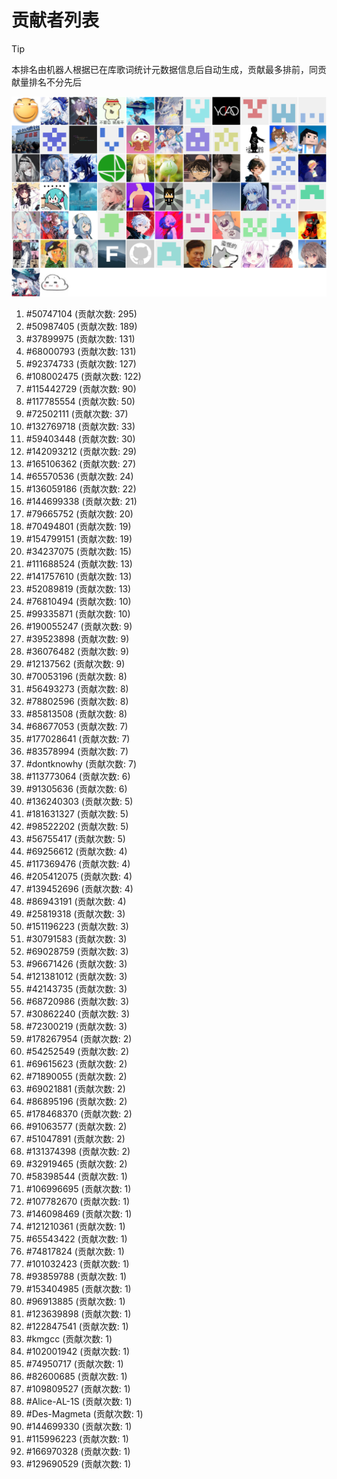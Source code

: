 # 贡献者列表

> [!TIP]
> 本排名由机器人根据已在库歌词统计元数据信息后自动生成，贡献最多排前，同贡献量排名不分先后

![贡献者头像画廊](./CONTRIBUTORS.svg)

1. #50747104 (贡献次数: 295)
2. #50987405 (贡献次数: 189)
3. #37899975 (贡献次数: 131)
4. #68000793 (贡献次数: 131)
5. #92374733 (贡献次数: 127)
6. #108002475 (贡献次数: 122)
7. #115442729 (贡献次数: 90)
8. #117785554 (贡献次数: 50)
9. #72502111 (贡献次数: 37)
10. #132769718 (贡献次数: 33)
11. #59403448 (贡献次数: 30)
12. #142093212 (贡献次数: 29)
13. #165106362 (贡献次数: 27)
14. #65570536 (贡献次数: 24)
15. #136059186 (贡献次数: 22)
16. #144699338 (贡献次数: 21)
17. #79665752 (贡献次数: 20)
18. #70494801 (贡献次数: 19)
19. #154799151 (贡献次数: 19)
20. #34237075 (贡献次数: 15)
21. #111688524 (贡献次数: 13)
22. #141757610 (贡献次数: 13)
23. #52089819 (贡献次数: 13)
24. #76810494 (贡献次数: 10)
25. #99335871 (贡献次数: 10)
26. #190055247 (贡献次数: 9)
27. #39523898 (贡献次数: 9)
28. #36076482 (贡献次数: 9)
29. #12137562 (贡献次数: 9)
30. #70053196 (贡献次数: 8)
31. #56493273 (贡献次数: 8)
32. #78802596 (贡献次数: 8)
33. #85813508 (贡献次数: 8)
34. #68677053 (贡献次数: 7)
35. #177028641 (贡献次数: 7)
36. #83578994 (贡献次数: 7)
37. #dontknowhy (贡献次数: 7)
38. #113773064 (贡献次数: 6)
39. #91305636 (贡献次数: 6)
40. #136240303 (贡献次数: 5)
41. #181631327 (贡献次数: 5)
42. #98522202 (贡献次数: 5)
43. #56755417 (贡献次数: 5)
44. #69256612 (贡献次数: 4)
45. #117369476 (贡献次数: 4)
46. #205412075 (贡献次数: 4)
47. #139452696 (贡献次数: 4)
48. #86943191 (贡献次数: 4)
49. #25819318 (贡献次数: 3)
50. #151196223 (贡献次数: 3)
51. #30791583 (贡献次数: 3)
52. #69028759 (贡献次数: 3)
53. #96671426 (贡献次数: 3)
54. #121381012 (贡献次数: 3)
55. #42143735 (贡献次数: 3)
56. #68720986 (贡献次数: 3)
57. #30862240 (贡献次数: 3)
58. #72300219 (贡献次数: 3)
59. #178267954 (贡献次数: 2)
60. #54252549 (贡献次数: 2)
61. #69615623 (贡献次数: 2)
62. #71890055 (贡献次数: 2)
63. #69021881 (贡献次数: 2)
64. #86895196 (贡献次数: 2)
65. #178468370 (贡献次数: 2)
66. #91063577 (贡献次数: 2)
67. #51047891 (贡献次数: 2)
68. #131374398 (贡献次数: 2)
69. #32919465 (贡献次数: 2)
70. #58398544 (贡献次数: 1)
71. #106996695 (贡献次数: 1)
72. #107782670 (贡献次数: 1)
73. #146098469 (贡献次数: 1)
74. #121210361 (贡献次数: 1)
75. #65543422 (贡献次数: 1)
76. #74817824 (贡献次数: 1)
77. #101032423 (贡献次数: 1)
78. #93859788 (贡献次数: 1)
79. #153404985 (贡献次数: 1)
80. #96913885 (贡献次数: 1)
81. #123639898 (贡献次数: 1)
82. #122847541 (贡献次数: 1)
83. #kmgcc (贡献次数: 1)
84. #102001942 (贡献次数: 1)
85. #74950717 (贡献次数: 1)
86. #82600685 (贡献次数: 1)
87. #109809527 (贡献次数: 1)
88. #Alice-AL-1S (贡献次数: 1)
89. #Des-Magmeta (贡献次数: 1)
90. #144699330 (贡献次数: 1)
91. #115996223 (贡献次数: 1)
92. #166970328 (贡献次数: 1)
93. #129690529 (贡献次数: 1)
